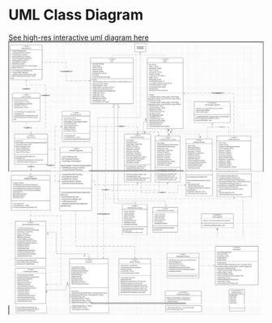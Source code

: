 # UML Class Diagram
[See high-res interactive uml diagram here](https://lucid.app/invitations/accept/84c94ad2-c633-4f2c-9eba-239c9fac0ff5)
<img src="uml1.png" />
<img src="uml2.png" />
<img src="uml3.png" />

